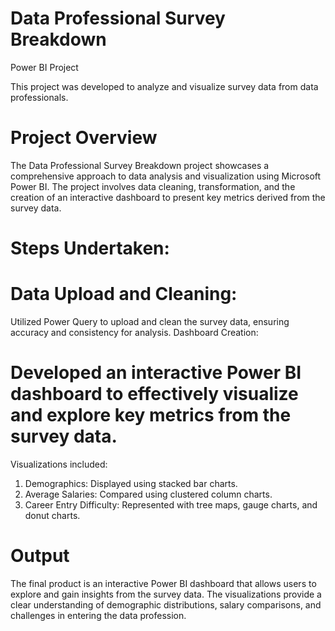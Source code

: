 # Data Professional Survey Breakdown
Power BI Project

This project was developed to analyze and visualize survey data from data professionals.


# Project Overview

The Data Professional Survey Breakdown project showcases a comprehensive approach to data analysis and visualization using Microsoft Power BI. The project involves data cleaning, transformation, and the creation of an interactive dashboard to present key metrics derived from the survey data.

# Steps Undertaken:

# Data Upload and Cleaning:

Utilized Power Query to upload and clean the survey data, ensuring accuracy and consistency for analysis.
Dashboard Creation:

# Developed an interactive Power BI dashboard to effectively visualize and explore key metrics from the survey data.
Visualizations included:

1. Demographics: Displayed using stacked bar charts.
2. Average Salaries: Compared using clustered column charts.
3. Career Entry Difficulty: Represented with tree maps, gauge charts, and donut charts.


# Output

The final product is an interactive Power BI dashboard that allows users to explore and gain insights from the survey data. The visualizations provide a clear understanding of demographic distributions, salary comparisons, and challenges in entering the data profession.

